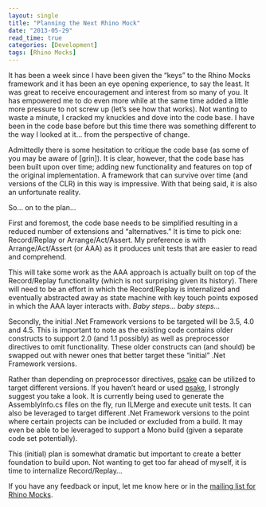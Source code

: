 ```yaml
---
layout: single
title: "Planning the Next Rhino Mock"
date: "2013-05-29"
read_time: true
categories: [Development]
tags: [Rhino Mocks]
---
```


It has been a week since I have been given the “keys” to the Rhino Mocks framework and it has been an eye opening experience, to say the least. 
It was great to receive encouragement and interest from so many of you. 
It has empowered me to do even more while at the same time added a little more pressure to not screw up (let’s see how that works). 
Not wanting to waste a minute, I cracked my knuckles and dove into the code base. 
I have been in the code base before but this time there was something different to the way I looked at it… from the perspective of change.

Admittedly there is some hesitation to critique the code base (as some of you may be aware of \[grin\]). 
It is clear, however, that the code base has been built upon over time; adding new functionality and features on top of the original implementation. 
A framework that can survive over time (and versions of the CLR) in this way is impressive. 
With that being said, it is also an unfortunate reality.

So… on to the plan…

First and foremost, the code base needs to be simplified resulting in a reduced number of extensions and “alternatives.” 
It is time to pick one: Record/Replay or Arrange/Act/Assert. My preference is with Arrange/Act/Assert (or AAA) as it produces unit tests that are 
easier to read and comprehend.

This will take some work as the AAA approach is actually built on top of the Record/Replay functionality (which is not surprising given its history). 
There will need to be an effort in which the Record/Replay is internalized and eventually abstracted away as state machine with key touch points 
exposed in which the AAA layer interacts with. _Baby steps… baby steps…_

Secondly, the initial .Net Framework versions to be targeted will be 3.5, 4.0 and 4.5. 
This is important to note as the existing code contains older constructs to support 2.0 (and 1.1 possibly) as well as preprocessor directives to omit functionality. 
These older constructs can (and should) be swapped out with newer ones that better target these “initial” .Net Framework versions.

Rather than depending on preprocessor directives, [psake](https://github.com/psake/psake) can be utilized to target different versions. 
If you haven’t heard or used [psake](https://github.com/psake/psake), I strongly suggest you take a look. 
It is currently being used to generate the AssemblyInfo.cs files on the fly, run ILMerge and execute unit tests. 
It can also be leveraged to target different .Net Framework versions to the point where certain projects can be included or excluded from a build. 
It may even be able to be leveraged to support a Mono build (given a separate code set potentially).

This (initial) plan is somewhat dramatic but important to create a better foundation to build upon. 
Not wanting to get too far ahead of myself, it is time to internalize Record/Replay…

If you have any feedback or input, let me know here or in the [mailing list for Rhino Mocks](https://groups.google.com/group/rhinomocks).

